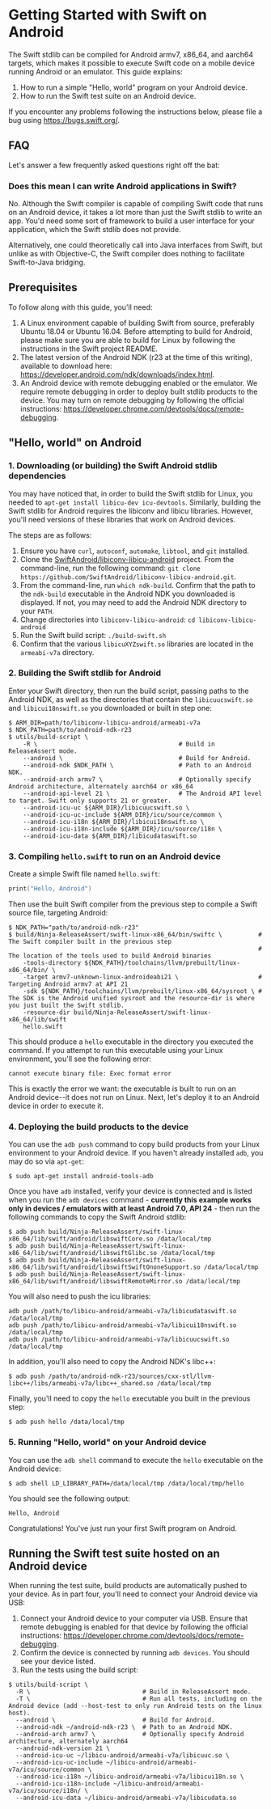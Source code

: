 # Getting Started with Swift on Android

The Swift stdlib can be compiled for Android armv7, x86_64, and aarch64 targets,
which makes it possible to execute Swift code on a mobile device running
Android or an emulator. This guide explains:

1. How to run a simple "Hello, world" program on your Android device.
2. How to run the Swift test suite on an Android device.

If you encounter any problems following the instructions below, please file a
bug using https://bugs.swift.org/.

## FAQ

Let's answer a few frequently asked questions right off the bat:

### Does this mean I can write Android applications in Swift?

No. Although the Swift compiler is capable of compiling Swift code that runs
on an Android device, it takes a lot more than just the Swift stdlib to write
an app. You'd need some sort of framework to build a user interface for your
application, which the Swift stdlib does not provide.

Alternatively, one could theoretically call into Java interfaces from Swift,
but unlike as with Objective-C, the Swift compiler does nothing to facilitate
Swift-to-Java bridging.

## Prerequisites

To follow along with this guide, you'll need:

1. A Linux environment capable of building Swift from source, preferably
   Ubuntu 18.04 or Ubuntu 16.04. Before attempting to build for Android,
   please make sure you are able to build for Linux by following the
   instructions in the Swift project README.
2. The latest version of the Android NDK (r23 at the time of this writing),
   available to download here:
   https://developer.android.com/ndk/downloads/index.html.
3. An Android device with remote debugging enabled or the emulator. We require
   remote debugging in order to deploy built stdlib products to the device. You
   may turn on remote debugging by following the official instructions:
   https://developer.chrome.com/devtools/docs/remote-debugging.

## "Hello, world" on Android

### 1. Downloading (or building) the Swift Android stdlib dependencies

You may have noticed that, in order to build the Swift stdlib for Linux, you
needed to `apt-get install libicu-dev icu-devtools`. Similarly, building
the Swift stdlib for Android requires the libiconv and libicu libraries.
However, you'll need versions of these libraries that work on Android devices.

The steps are as follows:

1. Ensure you have `curl`, `autoconf`, `automake`, `libtool`, and
   `git` installed.
2. Clone the [SwiftAndroid/libiconv-libicu-android](https://github.com/SwiftAndroid/libiconv-libicu-android)
   project. From the command-line, run the following command:
   `git clone https://github.com/SwiftAndroid/libiconv-libicu-android.git`.
3. From the command-line, run `which ndk-build`. Confirm that the path to
   the `ndk-build` executable in the Android NDK you downloaded is displayed.
   If not, you may need to add the Android NDK directory to your `PATH`.
4. Change directories into `libiconv-libicu-android`: `cd libiconv-libicu-android`
5. Run the Swift build script: `./build-swift.sh`
6. Confirm that the various `libicuXYZswift.so` libraries are located in the
   `armeabi-v7a` directory.

### 2. Building the Swift stdlib for Android

Enter your Swift directory, then run the build script, passing paths to the
Android NDK, as well as the directories that contain the `libicuucswift.so` and
`libicui18nswift.so` you downloaded or built in step one:

```
$ ARM_DIR=path/to/libiconv-libicu-android/armeabi-v7a
$ NDK_PATH=path/to/android-ndk-r23
$ utils/build-script \
    -R \                                       # Build in ReleaseAssert mode.
    --android \                                # Build for Android.
    --android-ndk $NDK_PATH \                  # Path to an Android NDK.
    --android-arch armv7 \                     # Optionally specify Android architecture, alternately aarch64 or x86_64
    --android-api-level 21 \                   # The Android API level to target. Swift only supports 21 or greater.
    --android-icu-uc ${ARM_DIR}/libicuucswift.so \
    --android-icu-uc-include ${ARM_DIR}/icu/source/common \
    --android-icu-i18n ${ARM_DIR}/libicui18nswift.so \
    --android-icu-i18n-include ${ARM_DIR}/icu/source/i18n \
    --android-icu-data ${ARM_DIR}/libicudataswift.so
```

### 3. Compiling `hello.swift` to run on an Android device

Create a simple Swift file named `hello.swift`:

```swift
print("Hello, Android")
```

Then use the built Swift compiler from the previous step to compile a Swift
source file, targeting Android:

```
$ NDK_PATH="path/to/android-ndk-r23"
$ build/Ninja-ReleaseAssert/swift-linux-x86_64/bin/swiftc \          # The Swift compiler built in the previous step
                                                                     # The location of the tools used to build Android binaries
    -tools-directory ${NDK_PATH}/toolchains/llvm/prebuilt/linux-x86_64/bin/ \
    -target armv7-unknown-linux-androideabi21 \                      # Targeting Android armv7 at API 21
    -sdk ${NDK_PATH}/toolchains/llvm/prebuilt/linux-x86_64/sysroot \ # The SDK is the Android unified sysroot and the resource-dir is where you just built the Swift stdlib.
    -resource-dir build/Ninja-ReleaseAssert/swift-linux-x86_64/lib/swift
    hello.swift
```

This should produce a `hello` executable in the directory you executed the
command. If you attempt to run this executable using your Linux environment,
you'll see the following error:

```
cannot execute binary file: Exec format error
```

This is exactly the error we want: the executable is built to run on an
Android device--it does not run on Linux. Next, let's deploy it to an Android
device in order to execute it.

### 4. Deploying the build products to the device

You can use the `adb push` command to copy build products from your Linux
environment to your Android device. If you haven't already installed `adb`,
you may do so via `apt-get`:

```
$ sudo apt-get install android-tools-adb
```

Once you have `adb` installed, verify your device is connected and is
listed when you run the `adb devices` command - **currently this example works only in devices / emulators with at least Android 7.0, API 24** - then run the following
commands to copy the Swift Android stdlib:

```
$ adb push build/Ninja-ReleaseAssert/swift-linux-x86_64/lib/swift/android/libswiftCore.so /data/local/tmp
$ adb push build/Ninja-ReleaseAssert/swift-linux-x86_64/lib/swift/android/libswiftGlibc.so /data/local/tmp
$ adb push build/Ninja-ReleaseAssert/swift-linux-x86_64/lib/swift/android/libswiftSwiftOnoneSupport.so /data/local/tmp
$ adb push build/Ninja-ReleaseAssert/swift-linux-x86_64/lib/swift/android/libswiftRemoteMirror.so /data/local/tmp
```

You will also need to push the icu libraries:

```
adb push /path/to/libicu-android/armeabi-v7a/libicudataswift.so /data/local/tmp
adb push /path/to/libicu-android/armeabi-v7a/libicui18nswift.so /data/local/tmp
adb push /path/to/libicu-android/armeabi-v7a/libicuucswift.so /data/local/tmp
```

In addition, you'll also need to copy the Android NDK's libc++:

```
$ adb push /path/to/android-ndk-r23/sources/cxx-stl/llvm-libc++/libs/armeabi-v7a/libc++_shared.so /data/local/tmp
```

Finally, you'll need to copy the `hello` executable you built in the
previous step:
```
$ adb push hello /data/local/tmp
```

### 5. Running "Hello, world" on your Android device

You can use the `adb shell` command to execute the `hello` executable on
the Android device:

```
$ adb shell LD_LIBRARY_PATH=/data/local/tmp /data/local/tmp/hello
```

You should see the following output:

```
Hello, Android
```

Congratulations! You've just run your first Swift program on Android.

## Running the Swift test suite hosted on an Android device

When running the test suite, build products are automatically pushed to your
device. As in part four, you'll need to connect your Android device via USB:

1. Connect your Android device to your computer via USB. Ensure that remote
   debugging is enabled for that device by following the official instructions:
   https://developer.chrome.com/devtools/docs/remote-debugging.
2. Confirm the device is connected by running `adb devices`. You should see
   your device listed.
3. Run the tests using the build script:

```
$ utils/build-script \
  -R \                               # Build in ReleaseAssert mode.
  -T \                               # Run all tests, including on the Android device (add --host-test to only run Android tests on the linux host).
  --android \                        # Build for Android.
  --android-ndk ~/android-ndk-r23 \  # Path to an Android NDK.
  --android-arch armv7 \             # Optionally specify Android architecture, alternately aarch64
  --android-ndk-version 21 \
  --android-icu-uc ~/libicu-android/armeabi-v7a/libicuuc.so \
  --android-icu-uc-include ~/libicu-android/armeabi-v7a/icu/source/common \
  --android-icu-i18n ~/libicu-android/armeabi-v7a/libicui18n.so \
  --android-icu-i18n-include ~/libicu-android/armeabi-v7a/icu/source/i18n/ \
  --android-icu-data ~/libicu-android/armeabi-v7a/libicudata.so
```

